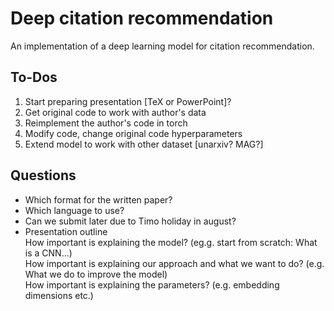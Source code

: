# Deep citation recommendation
An implementation of a deep learning model for citation recommendation.

## To-Dos
1. Start preparing presentation [TeX or PowerPoint]?
2. Get original code to work with author's data
3. Reimplement the author's code in torch
4. Modify code, change original code hyperparameters
5. Extend model to work with other dataset [unarxiv? MAG?] 

## Questions
* Which format for the written paper?
* Which language to use?
* Can we submit later due to Timo holiday in august?
* Presentation outline  
    How important is explaining the model? (eg.g. start from scratch: What is a CNN...)  
    How important is explaining our approach and what we want to do? (e.g. What we do to improve the model)  
    How important is explaining the parameters? (e.g. embedding dimensions etc.)
